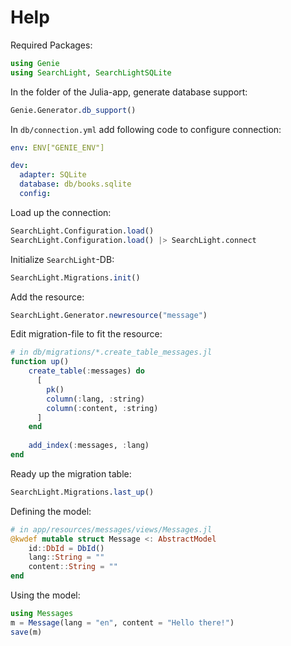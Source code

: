 # Help

Required Packages:

```julia
using Genie
using SearchLight, SearchLightSQLite
```

In the folder of the Julia-app, generate database support:

```julia
Genie.Generator.db_support()
```

In `db/connection.yml` add following code to configure connection:

```yml
env: ENV["GENIE_ENV"]

dev:
  adapter: SQLite
  database: db/books.sqlite
  config:
```

Load up the connection:
```julia
SearchLight.Configuration.load()
SearchLight.Configuration.load() |> SearchLight.connect
```

Initialize `SearchLight`-DB:

```julia
SearchLight.Migrations.init()
```

Add the resource:

```julia
SearchLight.Generator.newresource("message")
```

Edit migration-file to fit the resource:

```julia
# in db/migrations/*.create_table_messages.jl
function up()
    create_table(:messages) do
      [
        pk()
        column(:lang, :string)
        column(:content, :string)
      ]
    end
  
    add_index(:messages, :lang)
end
```

Ready up the migration table:

```julia
SearchLight.Migrations.last_up()
```

Defining the model:

```julia
# in app/resources/messages/views/Messages.jl
@kwdef mutable struct Message <: AbstractModel
    id::DbId = DbId()
    lang::String = ""
    content::String = ""
end
```

Using the model:

```julia
using Messages
m = Message(lang = "en", content = "Hello there!")
save(m)
```
